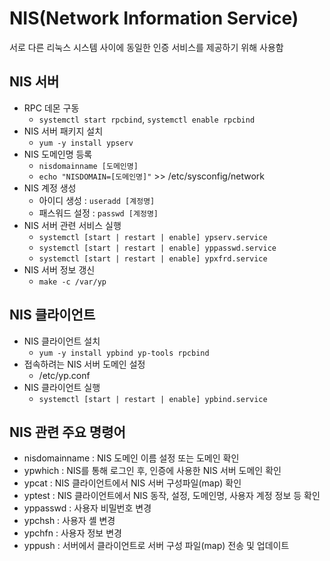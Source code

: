 # NIS(Network Information Service)

서로 다른 리눅스 시스템 사이에 동일한 인증 서비스를 제공하기 위해 사용함

## NIS 서버
- RPC 데몬 구동
  - ```systemctl start rpcbind```, ```systemctl enable rpcbind```
- NIS 서버 패키지 설치
  - ```yum -y install ypserv```
- NIS 도메인명 등록
  - ```nisdomainname [도메인명]```
  - ```echo "NISDOMAIN=[도메인명]"``` >> /etc/sysconfig/network
- NIS 계정 생성
  - 아이디 생성 : ```useradd [계정명]```
  - 패스워드 설정 : ```passwd [계정명]```
- NIS 서버 관련 서비스 실행
  - ```systemctl [start | restart | enable] ypserv.service```
  - ```systemctl [start | restart | enable] yppasswd.service```
  - ```systemctl [start | restart | enable] ypxfrd.service```
- NIS 서버 정보 갱신
  - ```make -c /var/yp```

## NIS 클라이언트
- NIS 클라이언트 설치
  - ```yum -y install ypbind yp-tools rpcbind```
- 접속하려는 NIS 서버 도메인 설정
  - /etc/yp.conf
- NIS 클라이언트 실행
  - ```systemctl [start | restart | enable] ypbind.service```

## NIS 관련 주요 명령어
- nisdomainname : NIS 도메인 이름 설정 또는 도메인 확인
- ypwhich : NIS를 통해 로그인 후, 인증에 사용한 NIS 서버 도메인 확인
- ypcat : NIS 클라이언트에서 NIS 서버 구성파일(map) 확인
- yptest : NIS 클라이언트에서 NIS 동작, 설정, 도메인명, 사용자 계정 정보 등 확인
- yppasswd : 사용자 비밀번호 변경
- ypchsh : 사용자 셸 변경
- ypchfn : 사용자 정보 변경
- yppush : 서버에서 클라이언트로 서버 구성 파일(map) 전송 및 업데이트











